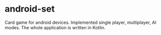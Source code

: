 # android-set
Card game for android devices. Implemented single player, multiplayer, AI modes. The whole application is written in Kotlin.
